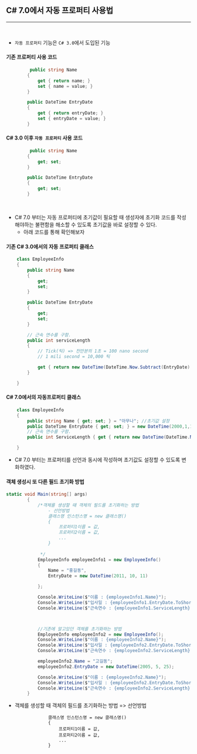 ## C# 7.0에서 자동 프로퍼티 사용법
----------------------------------------------------------------

<br />

- `자동 프로퍼티` 기능은 `C# 3.0`에서 도입된 기능

#### 기존 프로퍼티 사용 코드
```csharp
         public string Name
        {
            get { return name; }
            set { name = value; }
        }

        public DateTime EntryDate
        {
            get { return entryDate; }
            set { entryDate = value; }
        }
```

#### C# 3.0 이후 `자동 프로퍼티` 사용 코드
```csharp
         public string Name
        {
            get; set;
        }

        public DateTime EntryDate
        {
            get; set;
        }
```

<br />

- C# 7.0 부터는 자동 프로퍼티에 초기값이 필요할 때 생성자에 초기화 코드를 작성해야하는 불편함을 해소할 수 있도록 초기값을 바로 설정할 수 있다.
  - 아래 코드를 통해 확인해보자


#### 기존 C# 3.0에서의 자동 프로퍼티 클래스
``` csharp
    class EmployeeInfo
    {
        public string Name
        {
            get;
            set;
        }

        public DateTime EntryDate
        {
            get;
            set;
        }

        // 근속 연수를 구함.
        public int serviceLength
        {
            // Tick(틱) => 천만분의 1초 = 100 nano second
            // 1 mili second = 10,000 틱 

            get { return new DateTime(DateTime.Now.Subtract(EntryDate).Ticks).Year; }
        }

    }
```

#### C# 7.0에서의 자동프로퍼티 클래스
``` csharp
    class EmployeeInfo
    {
        public string Name { get; set; } = "아무나"; //초기값 설정
        public DateTime EntryDate { get; set; } = new DateTime(2000,1,1);
        // 근속 연수를 구함.
        public int ServiceLength { get { return new DateTime(DateTime.Now.Subtract(EntryDate).Ticks).Year; } } 

    }
```

- C# 7.0 부터는 프로퍼티를 선언과 동시에 작성하며 초기값도 설정할 수 있도록 변화하였다.

#### 객체 생성시 또 다른 필드 초기화 방법
```csharp
static void Main(string[] args)
        {
            /*객체를 생성할 때 객체의 필드를 초기화하는 방법
                - 선언방법
                클래스명 인스턴스명 = new 클래스명()
                {
                    프로퍼티1이름 = 값,
                    프로퍼티2이름 = 값,
                    ...
                }
             
             */
            EmployeeInfo employeeInfo1 = new EmployeeInfo()
            {
                Name = "홍길동",
                EntryDate = new DateTime(2011, 10, 11)

            };

            Console.WriteLine($"이름 : {employeeInfo1.Name}");
            Console.WriteLine($"입사일 : {employeeInfo1.EntryDate.ToShortTimeString()}");
            Console.WriteLine($"근속연수 : {employeeInfo1.ServiceLength}");



            //기존에 알고있던 객체를 초기화하는 방법
            EmployeeInfo employeeInfo2 = new EmployeeInfo();
            Console.WriteLine($"이름 : {employeeInfo2.Name}");
            Console.WriteLine($"입사일 : {employeeInfo2.EntryDate.ToShortTimeString()}");
            Console.WriteLine($"근속연수 : {employeeInfo2.ServiceLength}");

            employeeInfo2.Name = "고길동";
            employeeInfo2.EntryDate = new DateTime(2005, 5, 25);

            Console.WriteLine($"이름 : {employeeInfo2.Name}");
            Console.WriteLine($"입사일 : {employeeInfo2.EntryDate.ToShortTimeString()}");
            Console.WriteLine($"근속연수 : {employeeInfo2.ServiceLength}");
        }
```

- 객체를 생성할 때 객체의 필드를 초기화하는 방법 => 선언방법
```
                클래스명 인스턴스명 = new 클래스명()
                {
                    프로퍼티1이름 = 값,
                    프로퍼티2이름 = 값,
                    ...
                }
             
```